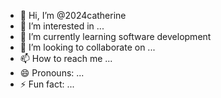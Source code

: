 - 👋 Hi, I’m @2024catherine
- 👀 I’m interested in ...
- 🌱 I’m currently learning software development 
- 💞️ I’m looking to collaborate on ...
- 📫 How to reach me ...
- 😄 Pronouns: ...
- ⚡ Fun fact: ...

<!---
2024catherine/2024catherine is a ✨ special ✨ repository because its `README.md` (this file) appears on your GitHub profile.
You can click the Preview link to take a look at your changes.
--->
